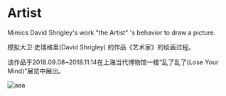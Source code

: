 # Artist
Mimics David Shrigley's work "the Artist" 's behavior to draw a picture.

模拟大卫·史瑞格里(David Shrigley) 的作品《艺术家》的绘画过程。

该作品于2018.09.08~2018.11.14在上海当代博物馆一楼“乱了乱了(Lose Your Mind)”展览中展出。

![aaa](image/IMG.PNG)
